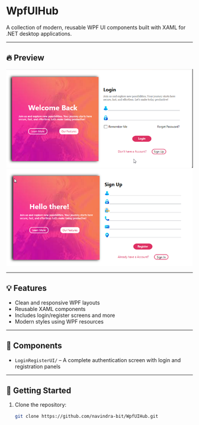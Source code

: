# WpfUIHub

A collection of modern, reusable WPF UI components built with XAML for .NET desktop applications.

---

## 🔥 Preview

![Login UI](LoginRegisterUI/Preview%20image/LogPage.png)
![Register UI](LoginRegisterUI/Preview%20image/RegPage.png)

---

## 💡 Features

- Clean and responsive WPF layouts
- Reusable XAML components
- Includes login/register screens and more
- Modern styles using WPF resources

---

## 📁 Components

- `LoginRegisterUI/` – A complete authentication screen with login and registration panels

---

## 🚀 Getting Started

1. Clone the repository:
   ```bash
   git clone https://github.com/navindra-bit/WpfUIHub.git
